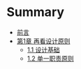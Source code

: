 # Summary

- [前言](packages/前言.md)
- [第1章 再看设计原则](packages/再看设计原则/再看设计原则.md)
    - [1.1 设计基础](packages/再看设计原则/再看设计原则.md#_1-1-设计基础)
    - [1.2 单一职责原则](packages/再看设计原则/再看设计原则.md#_1-2-单一职责原则)
<!-- - [基本安装](howtouse/README.md)
   - [Node.js安装](howtouse/nodejsinstall.md)
   - [Gitbook安装](howtouse/gitbookinstall.md)
   - [Gitbook命令行速览](howtouse/gitbookcli.md)
- [图书项目结构](book/README.md)
   - [README.md 与 SUMMARY编写](book/file.md)
   - [目录初始化](book/prjinit.md)
- [图书输出](output/README.md)
   - [输出为静态网站](output/outfile.md)
   - [输出PDF](output/pdfandebook.md)
- [发布](publish/README.md)
   - [发布到Github Pages](publish/gitpages.md)
- [结束](end/README.md) -->